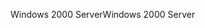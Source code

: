<span data-ttu-id="27558-101">Windows 2000 Server</span><span class="sxs-lookup"><span data-stu-id="27558-101">Windows 2000 Server</span></span>